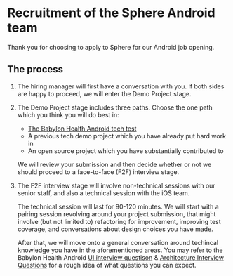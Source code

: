 # Recruitment of the Sphere Android team

Thank you for choosing to apply to Sphere for our Android job opening.

## The process

1. The hiring manager will first have a conversation with you. If both sides are happy to proceed, we will enter the Demo Project stage.

2. The Demo Project stage includes three paths. Choose the one path which you think you will do best in:

   * [The Babylon Health Android tech test](https://github.com/babylonhealth/android-playbook/blob/master/recruitment/code_challenge.md)
   * A previous tech demo project which you have already put hard work in
   * An open source project which you have substantially contributed to

   We will review your submission and then decide whether or not we should proceed to a face-to-face (F2F) interview stage.

3. The F2F interview stage will involve non-technical sessions with our senior staff, and also a technical session with the iOS team.

   The technical session will last for 90-120 minutes. We will start with a pairing session revolving around your project submission, that might involve (but not limited to) refactoring for improvement, improving test coverage, and conversations about design choices you have made.
   
   After that, we will move onto a general conversation around techincal knowledge you have in the aforementioned areas. You may refer to the Babylon Health Android [UI interview questison](https://github.com/babylonhealth/android-playbook/blob/master/recruitment/design_questions.md) & [Architecture Interview Questions](https://github.com/babylonhealth/android-playbook/blob/master/recruitment/architecture_questions.md) for a rough idea of what questions you can expect.
